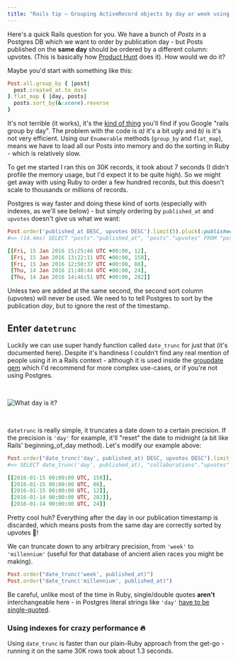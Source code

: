 ```yaml
---
title: "Rails tip – Grouping ActiveRecord objects by day or week using <code>datetrunc</code>"
---
```


Here's a quick Rails question for you. We have a bunch of *Posts* in a Postgres DB which we want to order by publication day - but Posts published on the **same day** should be ordered by a different column: upvotes. (This is basically how [Product Hunt](https://www.producthunt.com/tech) does it). How would we do it?

Maybe you'd start with something like this:

~~~ruby
Post.all.group_by { |post|
  post.created_at.to_date
}.flat_map { |day, posts|
  posts.sort_by(&:score).reverse
}
~~~

It's not terrible (it works), it's the [kind of thing](http://stackoverflow.com/questions/4987392/how-do-i-group-by-day-instead-of-date) you'll find if you Google "rails group by day". The problem with the code is *a)* it's a bit ugly and *b)* is it's not very efficient. Using our `Enumerable` methods (`group_by` and `flat_map`), means we have to load all our Posts into memory and do the sorting in Ruby - which is relatively slow.

To get me started I ran this on 30K records, it took about 7 seconds (I didn't profile the memory usage, but I'd expect it to be quite high). So we might get away with using Ruby to order a few hundred records, but this doesn't scale to thousands or millions of records.

Postgres is way faster and doing these kind of sorts (especially with indexes, as we'll see below) - but simply ordering by `published_at` and `upvotes` doesn't give us what we want:

~~~ruby
Post.order('published_at DESC, upvotes DESC').limit(5).pluck(:published_at, :upvotes)
#=> (14.4ms) SELECT "posts"."published_at", "posts"."upvotes" FROM "posts" ORDER BY published_at DESC, upvotes DESC LIMIT 5

[[Fri, 15 Jan 2016 15:25:46 UTC +00:00, 12],
 [Fri, 15 Jan 2016 13:22:11 UTC +00:00, 158],
 [Fri, 15 Jan 2016 12:50:37 UTC +00:00, 88],
 [Thu, 14 Jan 2016 21:48:44 UTC +00:00, 24],
 [Thu, 14 Jan 2016 14:46:51 UTC +00:00, 282]]
~~~

Unless two are added at the same second, the second sort column (upvotes) will never be used. We need to to tell Postgres to sort by the publication *day*, but to ignore the rest of the timestamp.

## Enter `datetrunc`

Luckily we can use super handy function called `date_trunc` for just that (it's documented here). Despite it's handiness I couldn't find any real mention of people using it in a Rails context - although it is used inside the [groupdate gem](https://github.com/ankane/groupdate) which I'd recommend for more complex use-cases, or if you're not using Postgres.

<br>

![What day is it?](posts/grouping-activerecord-by-day-or-week-with-datetrunc/what-day.gif)

<br>

`datetrunc` is really simple, it truncates a date down to a certain precision. If the precision is `'day'` for example, it'll "reset" the date to midnight (a bit like Rails' beginning_of_day method). Let's modify our example above:

~~~ruby
Post.order("date_trunc('day', published_at) DESC, upvotes DESC").limit(5).pluck("date_trunc('day', published_at)", :upvotes)
#=> SELECT date_trunc('day', published_at), "collaborations"."upvotes" FROM "collaborations" ORDER BY date_trunc('day', published_at) DESC, upvotes DESC LIMIT 5

[[2016-01-15 00:00:00 UTC, 158]],
 [2016-01-15 00:00:00 UTC, 88],
 [2016-01-15 00:00:00 UTC, 12]],
 [2016-01-14 00:00:00 UTC, 282]],
 [2016-01-14 00:00:00 UTC, 24]]
~~~

Pretty cool huh? Everything after the day in our publication timestamp is discarded, which means posts from the same day are correctly sorted by upvotes 🎊!

We can truncate down to any arbitrary precision, from `'week'` to `'millennium'` (useful for that database of ancient alien races you might be making).

~~~ruby
Post.order("date_trunc('week', published_at)")
Post.order("date_trunc('millennium', published_at)")
~~~

<div class='Callout'>
<p>Be careful, unlike most of the time in Ruby, single/double quotes <strong>aren't</strong> interchangeable here - in Postgres literal strings like <code>'day'</code> <a href='http://www.postgresql.org/docs/9.4/static/sql-syntax-lexical.html#SQL-SYNTAX-STRINGS'>have to be single-quoted</a>.</p>
</div>

### Using indexes for crazy performance 🔥

Using `date_trunc` is faster than our plain-Ruby approach from the get-go - running it on the same 30K rows took about 1.3 seconds.